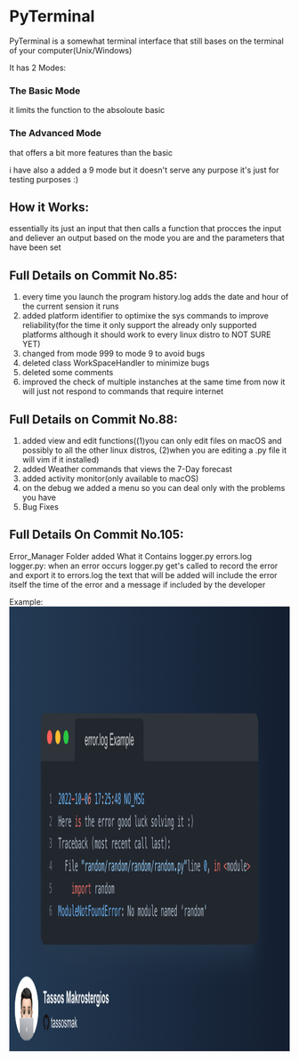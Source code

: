 # PyTerminal

PyTerminal is a somewhat terminal interface that still bases on the terminal of your computer(Unix/Windows)

It has 2 Modes:

### The Basic Mode 
it limits the function to the absoloute basic 

### The Advanced Mode 
that offers a bit more features than the basic 

i have also a added a 9 mode but it doesn't serve any purpose it's just for testing purposes :)

## How it Works:
essentially its just an input that then calls a function that procces the input and deliever an 
output based on the mode you are and the parameters that have been set

## Full Details on Commit No.85:
1) every time you launch the program history.log adds the date and hour of the current sension it runs
2) added platform identifier to optimixe the sys commands to improve reliability(for the time it only support the already only supported platforms although it should work to every linux distro to NOT SURE YET)
3) changed from mode 999 to mode 9 to avoid bugs
4) deleted class WorkSpaceHandler to minimize bugs
5) deleted some comments
6) improved the check of multiple instanches at the same time from now it will just not respond to commands that require internet

## Full Details on Commit No.88:
1) added view and edit functions((1)you can only edit files on macOS and possibly to all the other linux distros, (2)when you are editing a .py file it will vim if it installed)
2) added Weather commands that views the 7-Day forecast 
3) added activity monitor(only available to macOS)
4) on the debug we added a menu so you can deal only with the problems you have
5) Bug Fixes

## Full Details On Commit No.105:
 Error_Manager Folder added What it Contains
      logger.py
      errors.log
 logger.py:
  when an error occurs logger.py get's called to record the error and export it to errors.log
  the text that will be added will include the error itself the time of the error and a message if included by the developer 
  
  
  
  Example:
  <img src="GitHub_screenshots/Snap.png" align="left" height="800" width="600">
 





